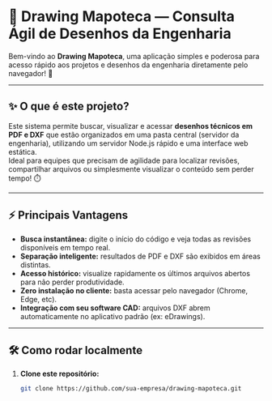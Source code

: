 # 📁 Drawing Mapoteca — Consulta Ágil de Desenhos da Engenharia

Bem-vindo ao **Drawing Mapoteca**, uma aplicação simples e poderosa para acesso rápido aos projetos e desenhos da engenharia diretamente pelo navegador! 🚀

---

## ✨ **O que é este projeto?**

Este sistema permite buscar, visualizar e acessar **desenhos técnicos em PDF e DXF** que estão organizados em uma pasta central (servidor da engenharia), utilizando um servidor Node.js rápido e uma interface web estática.  
Ideal para equipes que precisam de agilidade para localizar revisões, compartilhar arquivos ou simplesmente visualizar o conteúdo sem perder tempo! ⏱️

---

## ⚡ **Principais Vantagens**

- **Busca instantânea:** digite o início do código e veja todas as revisões disponíveis em tempo real.
- **Separação inteligente:** resultados de PDF e DXF são exibidos em áreas distintas.
- **Acesso histórico:** visualize rapidamente os últimos arquivos abertos para não perder produtividade.
- **Zero instalação no cliente:** basta acessar pelo navegador (Chrome, Edge, etc).
- **Integração com seu software CAD:** arquivos DXF abrem automaticamente no aplicativo padrão (ex: eDrawings).

---

## 🛠️ **Como rodar localmente**

1. **Clone este repositório:**
   ```bash
   git clone https://github.com/sua-empresa/drawing-mapoteca.git
